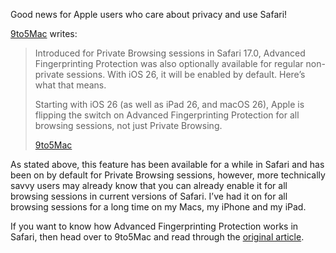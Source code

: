 Good news for Apple users who care about privacy and use Safari!

[9to5Mac](https://9to5mac.com/2025/07/29/with-ios-26-safari-will-counter-one-of-the-webs-most-invasive-tracking-methods/) writes:

> Introduced for Private Browsing sessions in Safari 17.0, Advanced Fingerprinting Protection was also optionally available for regular non-private sessions. With iOS 26, it will be enabled by default. Here’s what that means.
> 
> Starting with iOS 26 (as well as iPad 26, and macOS 26), Apple is flipping the switch on Advanced Fingerprinting Protection for all browsing sessions, not just Private Browsing.
> 
> [9to5Mac](https://9to5mac.com/2025/07/29/with-ios-26-safari-will-counter-one-of-the-webs-most-invasive-tracking-methods/)

As stated above, this feature has been available for a while in Safari and has been on by default for Private Browsing sessions, however, more technically savvy users may already know that you can already enable it for all browsing sessions in current versions of Safari. I’ve had it on for all browsing sessions for a long time on my Macs, my iPhone and my iPad.

If you want to know how Advanced Fingerprinting Protection works in Safari, then head over to 9to5Mac and read through the [original article](https://9to5mac.com/2025/07/29/with-ios-26-safari-will-counter-one-of-the-webs-most-invasive-tracking-methods/).